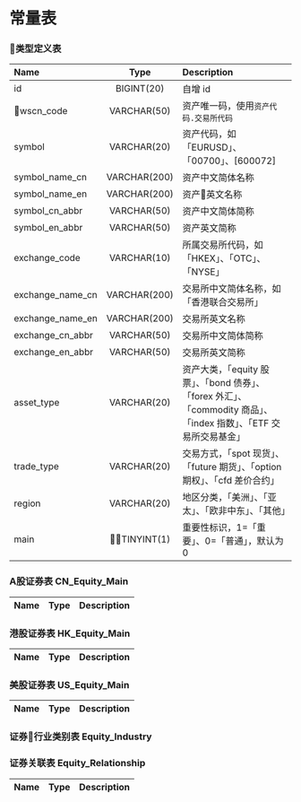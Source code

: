 # 常量表

### 类型定义表

| Name | Type | Description |
| :-- | :-: | :-- |
| id | BIGINT(20) | 自增 id |
| wscn_code | VARCHAR(50) | 资产唯一码，使用`资产代码.交易所代码` |
| symbol | VARCHAR(20) | 资产代码，如「EURUSD」、「00700」、[600072] |
| symbol_name_cn | VARCHAR(200) | 资产中文简体名称 |
| symbol_name_en | VARCHAR(200) | 资产英文名称 |
| symbol_cn_abbr | VARCHAR(50) | 资产中文简体简称 |
| symbol_en_abbr | VARCHAR(50) | 资产英文简称 |
| exchange_code | VARCHAR(10) | 所属交易所代码，如「HKEX」、「OTC」、「NYSE」 |
| exchange_name_cn | VARCHAR(200) | 交易所中文简体名称，如「香港联合交易所」 |
| exchange_name_en | VARCHAR(200) | 交易所英文名称 |
| exchange_cn_abbr | VARCHAR(50) | 交易所中文简体简称 |
| exchange_en_abbr | VARCHAR(50) | 交易所英文简称 |
| asset_type | VARCHAR(20) | 资产大类，「equity 股票」、「bond 债券」、「forex 外汇」、「commodity 商品」、「index 指数」、「ETF 交易所交易基金」 |
| trade_type | VARCHAR(20) | 交易方式，「spot 现货」、「future 期货」、「option 期权」、「cfd 差价合约」 |
| region | VARCHAR(20) | 地区分类，「美洲」、「亚太」、「欧非中东」、「其他」 |
| main | TINYINT(1) | 重要性标识，1=「重要」、0=「普通」，默认为 0 |

### A股证券表 CN_Equity_Main

| Name | Type | Description |
| :-- | :-: | :-- |

### 港股证券表 HK_Equity_Main

| Name | Type | Description |
| :-- | :-: | :-- |


### 美股证券表 US_Equity_Main

| Name | Type | Description |
| :-- | :-: | :-- |


### 证券行业类别表 Equity_Industry


### 证券关联表 Equity_Relationship

| Name | Type | Description |
| :-- | :-: | :-- |
